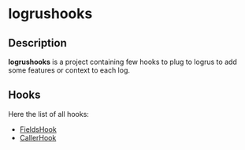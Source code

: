 # logrushooks

## Description

__logrushooks__ is a project containing few hooks to plug to logrus to add some features or context to each log.

## Hooks

Here the list of all hooks:

- [FieldsHook](https://github.com/krostar/logrushooks/blob/master/README_FIELDS.md)
- [CallerHook](https://github.com/krostar/logrushooks/blob/master/README_CALLER.md)

